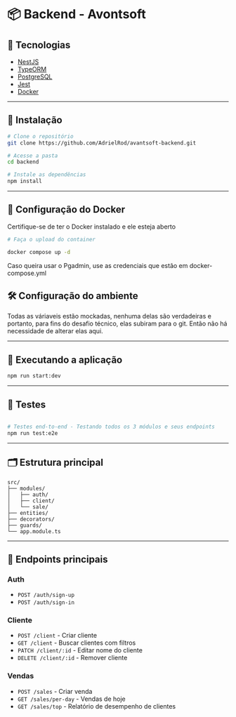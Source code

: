 # 📦 Backend - Avontsoft

## 🚀 Tecnologias

- [NestJS](https://nestjs.com/)
- [TypeORM](https://typeorm.io/)
- [PostgreSQL](https://www.postgresql.org/)
- [Jest](https://jestjs.io/)
- [Docker](https://www.docker.com/)

---

## 📁 Instalação

```bash
# Clone o repositório
git clone https://github.com/AdrielRod/avantsoft-backend.git

# Acesse a pasta
cd backend

# Instale as dependências
npm install
```

---

## 📁 Configuração do Docker
Certifique-se de ter o Docker instalado e ele esteja aberto

```bash
# Faça o upload do container

docker compose up -d
```

Caso queira usar o Pgadmin, use as credenciais que estão em docker-compose.yml

## 🛠️ Configuração do ambiente

Todas as váriaveis estão mockadas, nenhuma delas são verdadeiras e portanto, para fins do desafio técnico, elas subiram para o git. Então não há necessidade de alterar elas aqui.

---

## 🔧 Executando a aplicação

```bash
npm run start:dev
```

---

## 🧪 Testes

```bash

# Testes end-to-end - Testando todos os 3 módulos e seus endpoints
npm run test:e2e
```

---

## 🗂️ Estrutura principal

```
src/
├── modules/
│   ├── auth/
│   ├── client/
│   └── sale/
├── entities/
├── decorators/
├── guards/
└── app.module.ts
```

---

## 📮 Endpoints principais

### Auth

- `POST /auth/sign-up`
- `POST /auth/sign-in`

### Cliente

- `POST /client` - Criar cliente
- `GET /client` - Buscar clientes com filtros
- `PATCH /client/:id` - Editar nome do cliente
- `DELETE /client/:id` - Remover cliente

### Vendas

- `POST /sales` - Criar venda
- `GET /sales/per-day` - Vendas de hoje
- `GET /sales/top` - Relatório de desempenho de clientes


